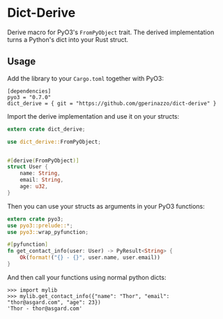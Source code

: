# Dict-Derive

Derive macro for PyO3's `FromPyObject` trait. The derived implementation turns a Python's dict into your Rust struct.

## Usage

Add the library to your `Cargo.toml` together with PyO3:
```
[dependencies]
pyo3 = "0.7.0"
dict_derive = { git = "https://github.com/gperinazzo/dict-derive" }
```

Import the derive implementation and use it on your structs:
```rust
extern crate dict_derive;

use dict_derive::FromPyObject;


#[derive(FromPyObject)]
struct User {
    name: String,
    email: String,
    age: u32,
}
```

Then you can use your structs as arguments in your PyO3 functions:
```rust
extern crate pyo3;
use pyo3::prelude::*;
use pyo3::wrap_pyfunction;

#[pyfunction]
fn get_contact_info(user: User) -> PyResult<String> {
    Ok(format!("{} - {}", user.name, user.email))
}
```

And then call your functions using normal python dicts:
```
>>> import mylib
>>> mylib.get_contact_info({"name": "Thor", "email": "thor@asgard.com", "age": 23})
'Thor - thor@asgard.com'
```
